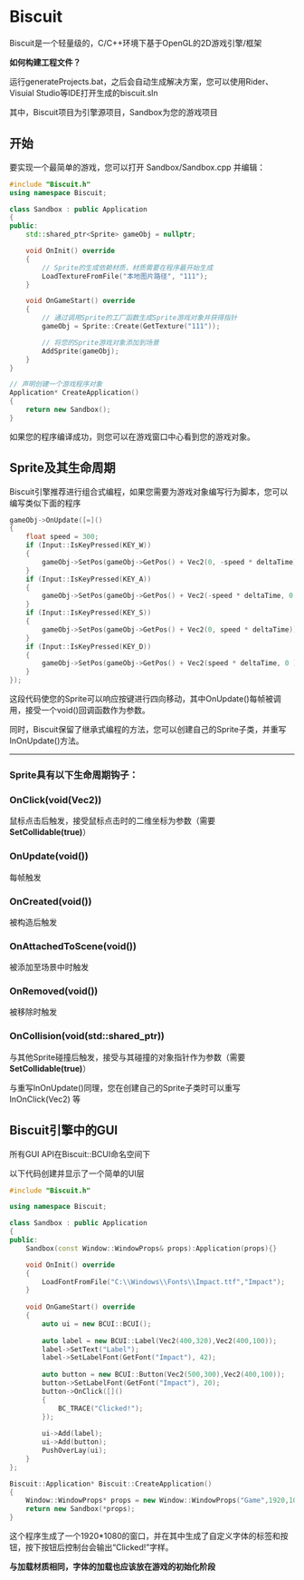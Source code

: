 # Biscuit
Biscuit是一个轻量级的，C/C++环境下基于OpenGL的2D游戏引擎/框架

**如何构建工程文件？**

运行generateProjects.bat，之后会自动生成解决方案，您可以使用Rider、Visuial Studio等IDE打开生成的biscuit.sln

其中，Biscuit项目为引擎源项目，Sandbox为您的游戏项目
## 开始
要实现一个最简单的游戏，您可以打开 Sandbox/Sandbox.cpp 并编辑：

```C++
#include "Biscuit.h"
using namespace Biscuit;

class Sandbox : public Application
{
public:
    std::shared_ptr<Sprite> gameObj = nullptr;

    void OnInit() override 
    {
        // Sprite的生成依赖材质，材质需要在程序最开始生成
        LoadTextureFromFile("本地图片路径", "111");
    }

    void OnGameStart() override
    {
        // 通过调用Sprite的工厂函数生成Sprite游戏对象并获得指针
        gameObj = Sprite::Create(GetTexture("111"));

        // 将您的Sprite游戏对象添加到场景
        AddSprite(gameObj);
    }
}

// 声明创建一个游戏程序对象
Application* CreateApplication()
{
    return new Sandbox();
}
```

如果您的程序编译成功，则您可以在游戏窗口中心看到您的游戏对象。

## Sprite及其生命周期
Biscuit引擎推荐进行组合式编程，如果您需要为游戏对象编写行为脚本，您可以编写类似下面的程序
```C++
gameObj->OnUpdate([=]()
{
    float speed = 300;
    if (Input::IsKeyPressed(KEY_W))
    {
        gameObj->SetPos(gameObj->GetPos() + Vec2(0, -speed * deltaTime));
    }
    if (Input::IsKeyPressed(KEY_A))
    {
        gameObj->SetPos(gameObj->GetPos() + Vec2(-speed * deltaTime, 0 ));
    }
    if (Input::IsKeyPressed(KEY_S))
    {
        gameObj->SetPos(gameObj->GetPos() + Vec2(0, speed * deltaTime));
    }
    if (Input::IsKeyPressed(KEY_D))
    {
        gameObj->SetPos(gameObj->GetPos() + Vec2(speed * deltaTime, 0 ));
    }
});
```
这段代码使您的Sprite可以响应按键进行四向移动，其中OnUpdate()每帧被调用，接受一个void()回调函数作为参数。

同时，Biscuit保留了继承式编程的方法，您可以创建自己的Sprite子类，并重写InOnUpdate()方法。
***

### Sprite具有以下生命周期钩子：
### OnClick(void(Vec2))
鼠标点击后触发，接受鼠标点击时的二维坐标为参数（需要 **SetCollidable(true)**）

### OnUpdate(void())
每帧触发

### OnCreated(void())
被构造后触发

### OnAttachedToScene(void())
被添加至场景中时触发

### OnRemoved(void())
被移除时触发

### OnCollision(void(std::shared_ptr<Sprite>))
与其他Sprite碰撞后触发，接受与其碰撞的对象指针作为参数（需要 **SetCollidable(true)**）



与重写InOnUpdate()同理，您在创建自己的Sprite子类时可以重写 InOnClick(Vec2) 等

## Biscuit引擎中的GUI
所有GUI API在Biscuit::BCUI命名空间下

以下代码创建并显示了一个简单的UI层
```C++
#include "Biscuit.h"

using namespace Biscuit;

class Sandbox : public Application
{
public:
    Sandbox(const Window::WindowProps& props):Application(props){}

    void OnInit() override
    {
        LoadFontFromFile("C:\\Windows\\Fonts\\Impact.ttf","Impact");
    }
	
    void OnGameStart() override
    {
        auto ui = new BCUI::BCUI();
		
        auto label = new BCUI::Label(Vec2(400,320),Vec2(400,100));
        label->SetText("Label");
        label->SetLabelFont(GetFont("Impact"), 42);
		
        auto button = new BCUI::Button(Vec2(500,300),Vec2(400,100));
        button->SetLabelFont(GetFont("Impact"), 20);
        button->OnClick([]()
        {
            BC_TRACE("Clicked!");
        });
              
        ui->Add(label);
        ui->Add(button);
        PushOverLay(ui);
    }
};

Biscuit::Application* Biscuit::CreateApplication()
{
    Window::WindowProps* props = new Window::WindowProps("Game",1920,1080);
    return new Sandbox(*props);
}

```
这个程序生成了一个1920*1080的窗口，并在其中生成了自定义字体的标签和按钮，按下按钮后控制台会输出“Clicked!”字样。

**与加载材质相同，字体的加载也应该放在游戏的初始化阶段**